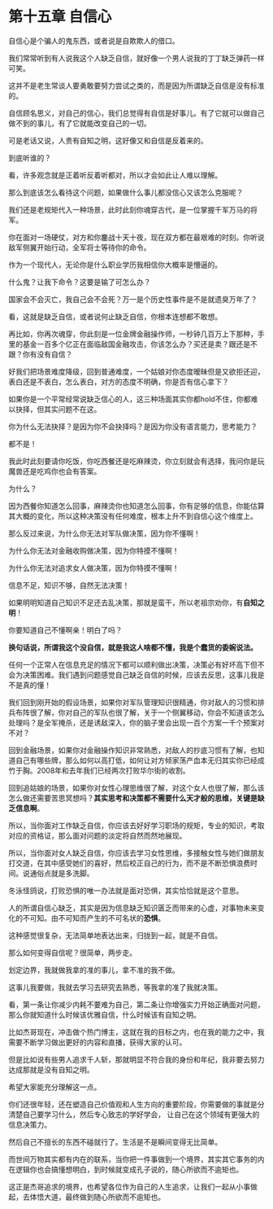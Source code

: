 # 第十五章 自信心

自信心是个骗人的鬼东西，或者说是自欺欺人的借口。

我们常常听到有人说我这个人缺乏自信，就好像一个男人说我的丁丁缺乏弹药一样可笑。

这并不是老生常谈人要勇敢要努力尝试之类的，而是因为所谓缺乏自信是没有标准的。

自信顾名思义，对自己的信心，我们总觉得有自信是好事儿。有了它就可以做自己做不到的事儿，有了它就能改变自己的一切。

可是老话又说，人贵有自知之明，这好像又和自信是反着来的。

到底听谁的？

看，许多观念就是正着听反着听都对，所以才会如此让人难以理解。

那么到底该怎么看待这个问题，如果做什么事儿都没信心又该怎么克服呢？

我们还是老规矩代入一种场景，此时此刻你魂穿古代，是一位掌握千军万马的将军。

你在面对一场硬仗，对方和你鏖战十天十夜，现在双方都在最艰难的时刻。你听说敌军侧翼开始行动，全军将士等待你的命令。

作为一个现代人，无论你是什么职业学历我相信你大概率是懵逼的。

什么鬼？让我下命令？这要是输了可怎么办？

国家会不会灭亡，我自己会不会死？万一是个历史性事件是不是就遗臭万年了？

看，这就是缺乏自信，或者说何止缺乏自信，你根本连想都不敢想。

再比如，你再次魂穿，你此刻是一位金牌金融操作师，一秒钟几百万上下那种，手里的基金一百多个亿正在面临敌国金融攻击，你该怎么办？买还是卖？跟还是不跟？你有没有自信？

好我们把场景难度降级，回到普通难度，一个姑娘对你态度暧昧但是又欲拒还迎，表白还是不表白，怎么表白，对方的态度不明确，你是否有信心拿下？

如果你是一个平常经常说缺乏信心的人，这三种场面其实你都hold不住，你都难以抉择，但其实问题不在这。

你为什么无法抉择？是因为你不会抉择吗？是因为你没有语言能力，思考能力？

都不是！

我此时此刻要请你吃饭，你吃西餐还是吃麻辣烫，你立刻就会有选择，我问你是玩魔兽还是吃鸡你也会有答案。

为什么？

因为西餐你知道怎么回事，麻辣烫你也知道怎么回事，你有足够的信息，你能估算其大概的变化，所以这种决策没有任何难度，根本上升不到自信心这个维度上。

那么反过来说，为什么你无法对军队做决策，因为你不懂啊！

为什么你无法对金融收购做决策，因为你特摸不懂啊！

为什么你无法对追求女人做决策，因为你特摸不懂啊！

信息不足，知识不够，自然无法决策！

如果明明知道自己知识不足还去乱决策，那就是蛮干，所以老祖宗劝你，有**自知之明**！

你要知道自己不懂啊亲！明白了吗？

**换句话说，所谓我这个没自信，就是我这人啥都不懂，我是个蠢货的委婉说法。**

任何一个正常人在信息充足的情况下都可以顺利做出决策，决策必有好坏高下但不会为决策困难。我们遇到问题感觉自己缺乏自信的时候，应该去反思，这事儿我是不是真的懂！

我们回到刚开始的假设场景，如果你对军队管理知识很精通，你对敌人的习惯和排兵布阵很了解，你对自己的军队也很了解，关于一个侧翼移动，你会不知道该怎么处理吗？是全军掩杀，还是诱敌深入，你的脑子里会出现一百个方案一千个预案对不对？

回到金融场景，如果你对金融操作知识非常熟悉，对敌人的抄底习惯有了解，也知道自己有哪些牌，那么如何以高打低，如何让对方倾家荡产血本无归其实你已经成竹于胸。2008年和去年我们已经两次打败华尔街的收割。

回到追姑娘的场景，如果你对女性心理思维很了解，对这个女人也很了解，那么该怎么做还需要苦思冥想吗？**其实思考和决策都不需要什么天才般的思维，关键是缺乏信息啊**。

所以，当你面对工作缺乏自信，你应该去好好学习职场的规矩，专业的知识，考取对应的资格证，那么面对问题的淡定将自然而然地展现。

所以，当你面对女人缺乏自信，你应该去学习女性思维，多接触女性与她们做朋友打交道，在其中感受她们的喜好，然后校正自己的行为，而不是不断恐惧浪费时间。说通俗点就是多洗脚。

冬泳怪鸽说，打败恐惧的唯一办法就是面对恐惧，其实恰恰就是这个意思。

人的所谓自信心缺乏，其实是因为信息缺乏知识匮乏而带来的心虚，对事物未来变化的不可知。由不可知而产生的不可名状的**恐惧**。

这种感觉很复杂，无法简单地表达出来，归拢到一起，就是不自信。

那么如何变得自信呢？很简单，两步走。

划定边界，我就做我拿的准的事儿，拿不准的我不做。

这事儿我要做，我就去学习去研究去熟悉，等我拿的准了我就决策。

看，第一条让你减少内耗不要难为自己，第二条让你增强实力开始正确面对问题，那么你就知道什么时候该优雅自信，什么时候该有自知之明。

比如杰哥现在，冲击做个热门博主，这就在我的目标之内，也在我的能力之中，我需要不断学习做出更好的内容和直播，获得大家的认可。

但是比如说有些男人追求千人斩，那就明显不符合我的身份和年纪，我非要去努力达成那就是没有自知之明。

希望大家能充分理解这一点。

你们还很年轻，还在塑造自己价值观和人生方向的重要阶段，你需要做的事就是分清楚自己要学习什么，然后专心致志的学好学会， 让自己在这个领域有更强大的信息决策力。

然后自己不擅长的东西不碰就行了。生活是不是瞬间变得无比简单。

而世间万物其实都有内在的联系，当你把一件事做到一个境界，其实其它事务的内在逻辑你也会搞懂想明白，到时候就变成孔子说的，随心所欲而不逾矩也。

这正是杰哥追求的境界，也希望各位作为自己的人生追求，让我们一起从小事做起，去体悟大道，最终做到随心所欲而不逾矩也。
